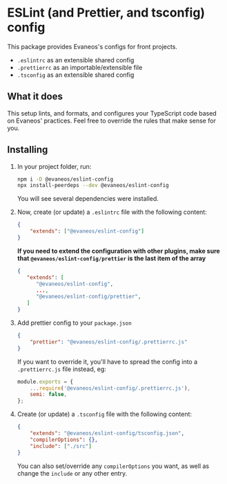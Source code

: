 # ESLint (and Prettier, and tsconfig) config

This package provides Evaneos's configs for front projects.

-   `.eslintrc` as an extensible shared config
-   `.prettierrc` as an importable/extensible file
-   `.tsconfig` as an extensible shared config

## What it does

This setup lints, and formats, and configures your TypeScript code based on Evaneos' practices. Feel free to override the rules that make sense for you.

## Installing

1.  In your project folder, run:

    ```bash
    npm i -D @evaneos/eslint-config
    npx install-peerdeps --dev @evaneos/eslint-config
    ```

    You will see several dependencies were installed.

2.  Now, create (or update) a `.eslintrc` file with the following content:

    ```json
    {
        "extends": ["@evaneos/eslint-config"]
    }
    ```

    **If you need to extend the configuration with other plugins, make sure that `@evaneos/eslint-config/prettier` is the last item of the array**

    ```json
    {
       "extends": [
          "@evaneos/eslint-config",
          ...,
          "@evaneos/eslint-config/prettier",
       ]
    }
    ```

3.  Add prettier config to your `package.json`

    ```json
    {
        "prettier": "@evaneos/eslint-config/.prettierrc.js"
    }
    ```

    If you want to override it, you'll have to spread the config into a `.prettierrc.js` file instead, eg:

    ```js
    module.exports = {
        ...require('@evaneos/eslint-config/.prettierrc.js'),
        semi: false,
    };
    ```

4.  Create (or update) a `.tsconfig` file with the following content:

    ```json
    {
        "extends": "@evaneos/eslint-config/tsconfig.json",
        "compilerOptions": {},
        "include": ["./src"]
    }
    ```

    You can also set/override any `compilerOptions` you want, as well as change the `include` or any other entry.
